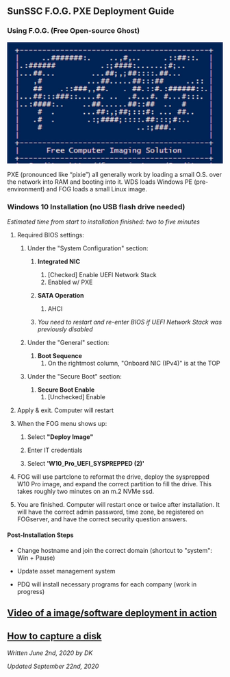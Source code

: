 ## SunSSC F.O.G. PXE Deployment Guide
### Using F.O.G. (Free Open-source Ghost)
![FOG](./maxresdefault.jpg)

PXE (pronounced like “pixie”) all generally work by loading a small O.S. over the network into RAM and booting into it. WDS loads Windows PE (pre-environment) and FOG loads a small Linux image.

### Windows 10 Installation (no USB flash drive needed)
_Estimated time from start to installation finished: two to five minutes_

1. Required BIOS settings:
   1. Under the "System Configuration" section:
      1. **Integrated NIC**
	     1. [Checked] Enable UEFI Network Stack
		 2. Enabled w/ PXE
		 
      2. **SATA Operation**
	     1. AHCI
		 
	  3. *You need to restart and re-enter BIOS if UEFI Network Stack was previously disabled*
	  
   2. Under the "General" section:
      1. **Boot Sequence**
	     1. On the rightmost column, "Onboard NIC (IPv4)" is at the TOP
		 
   3. Under the "Secure Boot" section:
      1. **Secure Boot Enable**
	     1. [Unchecked] Enable
		 
2. Apply & exit. Computer will restart

3. When the FOG menu shows up:
   1. Select **"Deploy Image"**
   
   2. Enter IT credentials
   
   3. Select **'W10_Pro_UEFI_SYSPREPPED (2)'**
   
4. FOG will use partclone to reformat the drive, deploy the sysprepped W10 Pro image, and expand the correct partition to fill the drive. This takes roughly two minutes on an m.2 NVMe ssd.

5. You are finished. Computer will restart once or twice after installation. It will have the correct admin password, time zone, be registered on FOGserver, and have the correct security question answers.

#### Post-Installation Steps
- Change hostname and join the correct domain (shortcut to "system": Win + Pause)

- Update asset management system

- PDQ will install necessary programs for each company (work in progress)


## [Video of a image/software deployment in action](https://web.microsoftstream.com/video/e0257dac-b739-4541-8de1-fa4f72231292)
## [How to capture a disk](./capture.md)

_Written June 2nd, 2020 by DK_

_Updated September 22nd, 2020_
